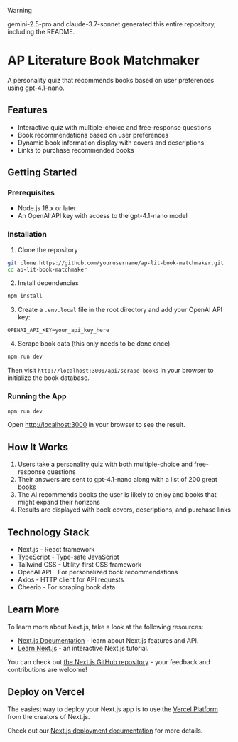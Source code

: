 > [!WARNING]
> gemini-2.5-pro and claude-3.7-sonnet generated this entire repository, including the README.

# AP Literature Book Matchmaker

A personality quiz that recommends books based on user preferences using gpt-4.1-nano.

## Features

- Interactive quiz with multiple-choice and free-response questions
- Book recommendations based on user preferences
- Dynamic book information display with covers and descriptions
- Links to purchase recommended books

## Getting Started

### Prerequisites

- Node.js 18.x or later
- An OpenAI API key with access to the gpt-4.1-nano model

### Installation

1. Clone the repository
```bash
git clone https://github.com/yourusername/ap-lit-book-matchmaker.git
cd ap-lit-book-matchmaker
```

2. Install dependencies
```bash
npm install
```

3. Create a `.env.local` file in the root directory and add your OpenAI API key:
```
OPENAI_API_KEY=your_api_key_here
```

4. Scrape book data (this only needs to be done once)
```bash
npm run dev
```
Then visit `http://localhost:3000/api/scrape-books` in your browser to initialize the book database.

### Running the App

```bash
npm run dev
```

Open [http://localhost:3000](http://localhost:3000) in your browser to see the result.

## How It Works

1. Users take a personality quiz with both multiple-choice and free-response questions
2. Their answers are sent to gpt-4.1-nano along with a list of 200 great books
3. The AI recommends books the user is likely to enjoy and books that might expand their horizons
4. Results are displayed with book covers, descriptions, and purchase links

## Technology Stack

- Next.js - React framework
- TypeScript - Type-safe JavaScript
- Tailwind CSS - Utility-first CSS framework
- OpenAI API - For personalized book recommendations
- Axios - HTTP client for API requests
- Cheerio - For scraping book data

## Learn More

To learn more about Next.js, take a look at the following resources:

- [Next.js Documentation](https://nextjs.org/docs) - learn about Next.js features and API.
- [Learn Next.js](https://nextjs.org/learn) - an interactive Next.js tutorial.

You can check out [the Next.js GitHub repository](https://github.com/vercel/next.js) - your feedback and contributions are welcome!

## Deploy on Vercel

The easiest way to deploy your Next.js app is to use the [Vercel Platform](https://vercel.com/new?utm_medium=default-template&filter=next.js&utm_source=create-next-app&utm_campaign=create-next-app-readme) from the creators of Next.js.

Check out our [Next.js deployment documentation](https://nextjs.org/docs/app/building-your-application/deploying) for more details.
